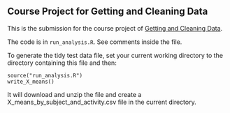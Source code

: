 Course Project for Getting and Cleaning Data
--------------------------------------------

This is the submission for the course project of [Getting and Cleaning Data](https://www.coursera.org/course/getdata).

The code is in `run_analysis.R`. See comments inside the file.

To generate the tidy test data file, set your current working directory to the
directory containing this file and then:

    source("run_analysis.R")
    write_X_means()

It will download and unzip the file and create a 
X\_means\_by\_subject\_and\_activity.csv file in the current directory.

